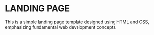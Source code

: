 # LANDING PAGE

This is a simple landing page template designed using HTML and CSS, emphasizing fundamental web development concepts.
